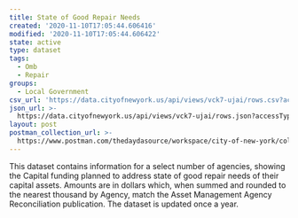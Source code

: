 ```yaml
---
title: State of Good Repair Needs
created: '2020-11-10T17:05:44.606416'
modified: '2020-11-10T17:05:44.606422'
state: active
type: dataset
tags:
  - Omb
  - Repair
groups:
  - Local Government
csv_url: 'https://data.cityofnewyork.us/api/views/vck7-ujai/rows.csv?accessType=DOWNLOAD'
json_url: >-
  https://data.cityofnewyork.us/api/views/vck7-ujai/rows.json?accessType=DOWNLOAD
layout: post
postman_collection_url: >-
  https://www.postman.com/thedaydasource/workspace/city-of-new-york/collection/15909983-f879f640-a365-4475-a8c5-767f59cc15f5
---
```

This dataset contains information for a select number of agencies, showing the Capital funding planned  to address state of good repair needs of their capital assets. Amounts are in dollars which, when summed and rounded to the nearest thousand by Agency, match the Asset Management Agency Reconciliation publication. The dataset is updated once a year.

